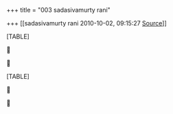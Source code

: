 +++
title = "003 sadasivamurty rani"

+++
[[sadasivamurty rani	2010-10-02, 09:15:27 [Source](https://groups.google.com/g/bvparishat/c/va3q_5_AL_o)]]



[TABLE]





[TABLE]





